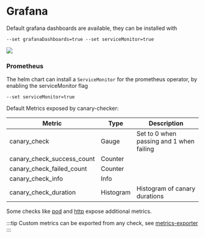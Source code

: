 # Grafana

Default grafana dashboards are available, they can be installed with

```
--set grafanaDashboards=true --set serviceMonitor=true
```

![](/img/grafana-dashboard.png)



### Prometheus

The helm chart can install a `ServiceMonitor` for the prometheus operator, by enabling the serviceMonitor flag

```
--set serviceMonitor=true
```

Default Metrics exposed by canary-checker:

| Metric                                         | Type      | Description                                 |
| ---------------------------------------------- | --------- | ------------------------------------------- |
| canary_check                                   | Gauge     | Set to 0 when passing and 1 when failing    |
| canary_check_success_count                     | Counter   |                                             |
| canary_check_failed_count                      | Counter   |                                             |
| canary_check_info                              | Info      |                                             |
| canary_check_duration                          | Histogram | Histogram of canary durations               |

Some checks like [pod](../reference/pod) and [http](../reference/http) expose additional metrics.

:::tip
Custom metrics can be exported from any check, see [metrics-exporter](./metrics-exporter)
:::

